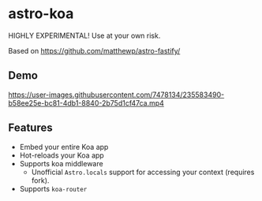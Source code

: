 # astro-koa
HIGHLY EXPERIMENTAL! Use at your own risk.

Based on https://github.com/matthewp/astro-fastify/

## Demo
https://user-images.githubusercontent.com/7478134/235583490-b58ee25e-bc81-4db1-8840-2b75d1cf47ca.mp4

## Features
- Embed your entire Koa app
- Hot-reloads your Koa app
- Supports koa middleware
  - Unofficial `Astro.locals` support for accessing your context (requires fork).
- Supports `koa-router`
